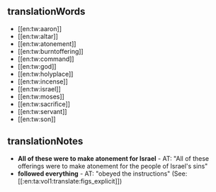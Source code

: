 ## translationWords

* [[en:tw:aaron]]
* [[en:tw:altar]]
* [[en:tw:atonement]]
* [[en:tw:burntoffering]]
* [[en:tw:command]]
* [[en:tw:god]]
* [[en:tw:holyplace]]
* [[en:tw:incense]]
* [[en:tw:israel]]
* [[en:tw:moses]]
* [[en:tw:sacrifice]]
* [[en:tw:servant]]
* [[en:tw:son]]

## translationNotes

* **All of these were to make atonement for Israel** - AT: "All of these offerings were to make atonement for the people of Israel's sins"
* **followed everything** - AT: "obeyed the instructions" (See: [[:en:ta:vol1:translate:figs_explicit]])
